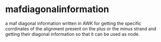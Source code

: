 # mafdiagonalinformation
a maf diagonal information written in AWK for getting the specific corrdinates of the alignment present on the plus or the minus strand and getting their diagonal information so that it can be used as node.
